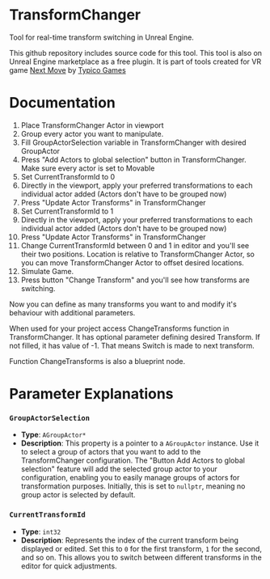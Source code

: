 # TransformChanger
Tool for real-time transform switching in Unreal Engine. 

This github repository includes source code for this tool. This tool is also on Unreal Engine marketplace as a free plugin. It is part of tools created for VR game [Next Move](https://www.meta.com/cs-cz/experiences/6785834628189984?ranking_trace=106799090815324_6785834628189984_QUESTSEARCH_1CIOhKO7vzRZvA7Ca_eyJwbGF0Zm9ybSI6ImFuZHJvaWQtNmRvZiIsInF1ZXJ5X3N0cmluZyI6Im5leHQgbW92ZSIsImxvY2FsZSI6ImNzX0NaIiwibnVtX2ZldGNoIjoxMDEsInNlYXJjaF9yb3V0ZSI6IndlYiIsInRhZ19pZHMiOltdfQ%3D%3D_eyJzZWN0aW9uX2tleSI6IlNFQVJDSCJ9) by [Typico Games](https://typicogames.com)


# Documentation

1. Place TransformChanger Actor in viewport
2. Group every actor you want to manipulate.
3. Fill GroupActorSelection variable in TransformChanger with desired GroupActor
4. Press "Add Actors to global selection" button in TransformChanger. Make sure every actor is set to Movable
5. Set CurrentTransformId to 0
6. Directly in the viewport, apply your preferred transformations to each individual actor added (Actors don't have to be grouped now)
7. Press "Update Actor Transforms" in TransformChanger
8. Set CurrentTransformId to 1
9. Directly in the viewport, apply your preferred transformations to each individual actor added (Actors don't have to be grouped now)
10. Press "Update Actor Transforms" in TransformChanger
11. Change CurrentTransformId between 0 and 1 in editor and you'll see their two positions. Location is relative to TransformChanger Actor, so you can move TransformChanger Actor to offset desired locations.
12. Simulate Game.
13. Press button "Change Transform" and you'll see how transforms are switching.


Now you can define as many transforms you want to and modify it's behaviour with additional parameters.

When used for your project access ChangeTransforms function in TransformChanger. It has optional parameter defining desired Transform. If not filled, it has value of -1. That means Switch is made to next transform.

Function ChangeTransforms is also a blueprint node.

# Parameter Explanations

### `GroupActorSelection`
- **Type**: `AGroupActor*`
- **Description**: This property is a pointer to a `AGroupActor` instance. Use it to select a group of actors that you want to add to the TransformChanger configuration. The "Button Add Actors to global selection" feature will add the selected group actor to your configuration, enabling you to easily manage groups of actors for transformation purposes. Initially, this is set to `nullptr`, meaning no group actor is selected by default.


### `CurrentTransformId`
- **Type**: `int32`
- **Description**: Represents the index of the current transform being displayed or edited. Set this to `0` for the first transform, `1` for the second, and so on. This allows you to switch between different transforms in the editor for quick adjustments.
